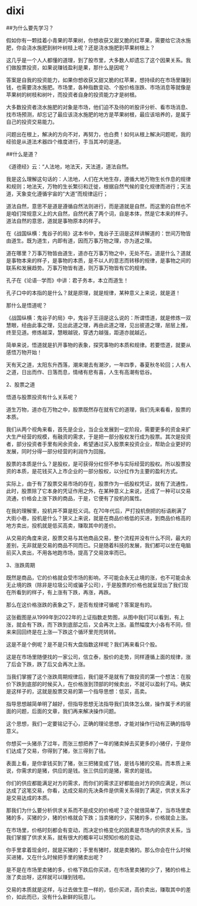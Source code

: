 # dixi

##为什么要先学习？

假如你有一颗挂着小青果的苹果树，你想收获又甜又脆的红苹果，需要给它浇水施肥，你会浇水施肥到树叶树枝上呢？还是浇水施肥到苹果树根上？

这几乎是一个人人都懂的道理，到了股市里，大多数人却遗忘了这个因果关系。我们做股票投资，如果说赚钱盈利是果，那什么是因呢？

答案是自我的投资能力，如果你想收获又甜又脆的红苹果，想持续的在市场里赚到钱，也需要浇水施肥。市场里，各种指数变动、个股价格涨跌、市场消息等就像是苹果树的树枝和树叶，而投资者自身的投资能力才是树根。

大多数投资者浇水施肥的对象是市场，他们迫不及待的听股评分析、看市场消息、找市场预测，却忘记了最应该浇水施肥的地方是苹果树根，最应该培养的，是属于自己的投资交易能力。

问题出在根上，解决的方向不对，再努力，也白费！如何从根上解决问题呢，我的经验是从道法术器四个维度进行，手当其冲的是道。

##什么是道？

《道德经》云：“人法地，地法天，天法道，道法自然。

我是这么理解这句话的：人法地，人们在大地生存，遵循大地万物生长作息的规律和规则；地法天，万物的生长繁衍和迁徙，根据自然气候的变化规律而进行；天法道，天象变化遵循宇宙的“大道”而规律运行；

道法自然，意思不是道是遵循自然法则进行，而是道就是自然，而这里的自然也不是咱们常规意义上的大自然，自然代表了两个词，自是本体，然是它本来的样子。道法自然的意思，道就是事物原本的样子。

在《战国纵横：鬼谷子的局》这本书中，鬼谷子王诩是这样讲解道的：世间万物皆由道生。既为道生，内即有道，因而万事万物之理，亦为道之理。

道在哪里？万事万物皆由道生，道亦在万事万物之中，无处不在。道是什么？道就是事物本来的样子，是事物的本质，是不以人的意志而转移的规律，是事物之间的联系和发展趋势。万事万物皆有道，则万事万物皆有它的规律。

孔子在《论语···学而》中讲：君子务本，本立而道生！

孔子口中的本指的是什么？就是原理，就是规律，某种意义上来说，就是道！

那什么是悟道呢？

《战国纵横：鬼谷子的局》中，鬼谷子王诩是这么说的：所谓悟道，就是修炼一双慧眼，经由此事之理，见出此道之理，再由此道之理，见出彼道之理，层层上推，终至见道。修炼越深，慧眼越锐，穿透力越强，距道亦就越近。

简单来说，悟道就是扒开事物的表象，探究事物的本质和规律。若要悟道，就要从感悟万物开始！

天有天之道，太阳东升西落，潮来潮去有潮汐，一年四季，春夏秋冬轮回；人有人之道，日出而作、日落而息，情绪有悲有喜，人生有高潮有低谷。

2、股票之道

悟道与股票投资有什么关系呢？

道生万物，道亦在万物之中，股票既然存在就有它的道理，我们先来看看，股票的本质。

我们从两个视角来看，首先是企业，当企业发展到一定阶段，需要更多的资金来扩大生产经营的规模，有融资的需求，于是把一部分股权发行成为股票。其次是投资者，部分投资者手里有闲余资金，希望通过买入股票来投资企业，帮助企业更好的发展，同时分得一部分经营的利润作为回报。

股票的本质是什么？是股权，是可获得分红但不参与实际经营的股权。所以股票投资的本质，是花钱买入上市企业的一部分股权，以分红作为主要的盈利方式。

实际上，由于有了股票交易市场的存在，股票作为一纸股权凭证，就有了流通性，此时，股票除了它本身的凭证作用之外，在某种意义上来说，还成了一种可以交易流通，价格会上涨下跌的商品，于是，它便有了投机的属性。

在我的理解里，投机并不算是贬义词。在70年代后，严打投机倒把的标语刷满了大街小巷，投机是什么？狭义上来说，就是在商品价格低的买进，到商品价格高的地方卖出，投机就是低买高卖，赚取其中的差价。

从交易的角度来说，股票交易与其他商品交易，整个流程并没有什么不同，最大的差别，无非就是交易的商品不同而已。只是随着科技的发展，我们都可以坐在电脑前买入卖出，不用各地跑市场，提高了交易效率而已。

3、涨跌周期

既然是商品，它的价格就会受市场的影响，不可能会永无止境的涨，也不可能会永无止境的跌（除非是垃圾公司或骗子公司），于是股票的价格也就呈现出了我们现在所看到的样子，有上涨有下跌，再涨，再跌。

那么在这价格涨跌的表象之下，是否有规律可循呢？答案是有的。

 

这张截图是从1999年到2022年的上证指数走势图，从图中我们可以看到，有上涨，就会有下跌，而下跌到底部之后，又会再次上涨。虽然幅度大小各有不同，但来来回回终是在上涨—下跌这个循环里兜兜转转。

这是不是个例呢？是不是只有大盘指数这样呢？我们再来看只个股。
 

这是在市场里随便找的一家公司，信立泰，股价的走势，同样遵循上面的规律，涨了后会下跌，跌了后又会再次上涨。

当我们掌握了这个涨跌周期规律后，我们是不是就有了做投资的第一个想法：在股价下跌到底部的时候买入，在价格涨到顶部的时候卖出，不就可以盈利了吗。确实是这样子的，这就是股票交易的第一个指导思想：低买，高卖。

指导思想越简单明了越好，但指导思想无法指导我们具体怎么做，操作属于术的层面的问题，后面的文章，我们再来解决操作问题。

这个思想，我们一定要铭记于心，正确的理论思想，才能对操作行动有正确的指导意义。

你想买一头猪杀了过年，而张三想把养了一年的猪卖掉去买更多的小猪仔，于是你们达成了交易，你得到了猪，张三得到了钱。

表面上看，是你拿钱买到了猪，张三把猪变成了钱，是钱与猪的交易。而本质上来说，你需求的是猪，供应的是钱。张三供应的是猪，需求的是钱。

你们的供应都能满足对方的需求，而你们的需求正好都能由对方的供应满足，所以达成了这笔交易，你看，达成交易的先决条件是供需关系得到了满足，供求关系才是交易达成的本质。

那我们为什么要分析供求关系而不是成交的价格呢？这个就很简单了，当市场里卖猪的多，买猪的少，猪的价格就会下跌；当卖猪的少，买猪的多，价格就会上涨。

在市场里，价格时刻都会有变动，而决定价格变化的因素是市场内的供求关系，当我们掌握了供求关系，就有很大的概率可以预知价格的变动。

你手里拿着现金时，就是买猪的；手里有猪时，就是卖猪的。那么你会在什么时候买进猪，又在什么时候把手里的猪卖出呢？

是不是在市场里卖猪的多，价格下跌后你买进，在市场里卖猪的少了，猪的价格上涨了卖出呀，这样就可以赚到钱啦。

交易的本质就是这样，与过去做生意一样的，低价买进，高价卖出，赚取其中的差价，如此而已，没有什么新鲜的玩意儿。
